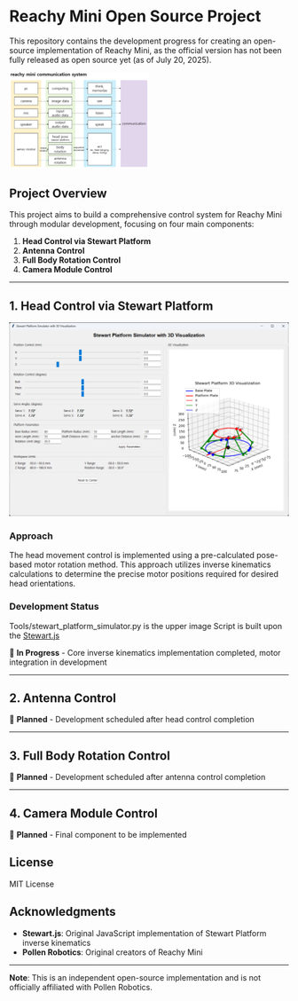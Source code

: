# Reachy Mini Open Source Project

This repository contains the development progress for creating an open-source implementation of Reachy Mini, as the official version has not been fully released as open source yet (as of July 20, 2025).

<img src="images/reachy%20mini%20communication%20system.png" alt="reachy mini communication system" width="50%">

## Project Overview

This project aims to build a comprehensive control system for Reachy Mini through modular development, focusing on four main components:

1. **Head Control via Stewart Platform**
2. **Antenna Control**
3. **Full Body Rotation Control**
4. **Camera Module Control**

---

## 1. Head Control via Stewart Platform

![Stewart Platform Simulator](images/Stewart%20Platform%20SImulatior%20image.png)

### Approach
The head movement control is implemented using a pre-calculated pose-based motor rotation method. This approach utilizes inverse kinematics calculations to determine the precise motor positions required for desired head orientations.

### Development Status
Tools/stewart_platform_simulator.py is the upper image
Script is built upon the [Stewart.js](https://github.com/rawify/Stewart.js)


🚧 **In Progress** - Core inverse kinematics implementation completed, motor integration in development

---

## 2. Antenna Control
🔄 **Planned** - Development scheduled after head control completion

---

## 3. Full Body Rotation Control
🔄 **Planned** - Development scheduled after antenna control completion

---

## 4. Camera Module Control
🔄 **Planned** - Final component to be implemented

## License

MIT License

## Acknowledgments

- **Stewart.js**: Original JavaScript implementation of Stewart Platform inverse kinematics
- **Pollen Robotics**: Original creators of Reachy Mini

---

**Note**: This is an independent open-source implementation and is not officially affiliated with Pollen Robotics.
